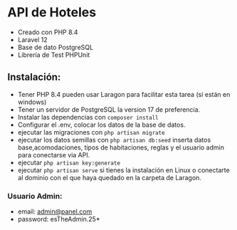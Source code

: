 # API de Hoteles
- Creado con PHP 8.4
- Laravel 12
- Base de dato PostgreSQL
- Librería de Test PHPUnit

## Instalación:
- Tener PHP 8.4 pueden usar Laragon para facilitar esta tarea (si están en windows)
- Tener un servidor de PostgreSQL la version 17 de preferencia.
- Instalar las dependencias con ```composer install```
- Configurar el .env, colocar los datos de la base de datos.
- ejecutar las migraciones con ```php artisan migrate```
- ejecutar los datos semillas con ```php artisan db:seed``` inserta datos base,acomodaciones, tipos de habitaciones, reglas y el usuario admin para conectarse via API.
- ejecutar ```php artisan key:generate```
- ejecutar ```php artisan serve``` si tienes la instalación en Linux o conectarte al dominio con el que haya quedado en la carpeta de Laragon.


### Usuario Admin:
- email: admin@panel.com
- password: esTheAdmin.25*

